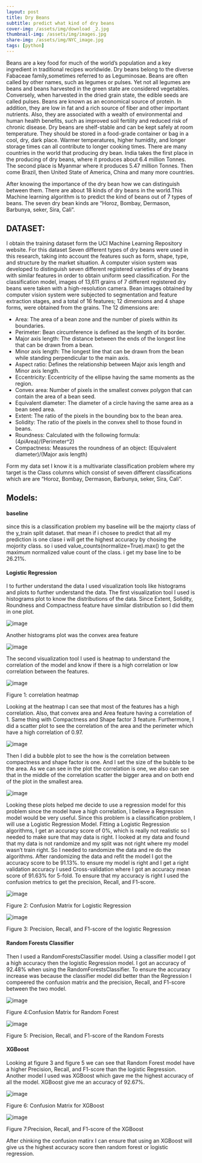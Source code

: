 ```yaml
---
layout: post
title: Dry Beans
subtitle: predict what kind of dry beans
cover-img: /assets/img/download _2.jpg
thumbnail-img: /assets/img/images.jpg
share-img: /assets/img/NYC_image.jpg
tags: [python]
---
```


 

Beans are a key food for much of the world’s population and a key ingredient in traditional recipes worldwide. Dry beans belong to the diverse Fabaceae family,sometimes referred to as Leguminosae. Beans are often called by other names, such as legumes or pulses. Yet not all legumes are beans and beans harvested in the green state are considered vegetables. Conversely, when harvested in the dried grain state, the edible seeds are called pulses. Beans are known as an economical source of protein. In addition, they are low in fat and a rich source of fiber and other important nutrients. Also, they are associated with a wealth of environmental and human health benefits, such as improved soil fertility and reduced risk of chronic disease. Dry beans are shelf-stable and can be kept safely at room temperature. They should be stored in a food-grade container or bag in a cool, dry, dark place. Warmer temperatures, higher humidity, and longer storage times can all contribute to longer cooking times. There are many countries in the world that producing dry bean. India takes the first place in the producing of dry beans, where it produces about 6.4 million Tonnes. The second place is Myanmar where it produces 5.47 million Tonnes. Then come Brazil, then United State of America, China and many more countries.

After knowing the importance of the dry bean how we can distinguish between them. There are about 18 kinds of dry beans in the world.This Machine learning algorithm is to predict the kind of beans out of 7 types of beans. The seven dry bean kinds are “Horoz, Bombay, Dermason, Barbunya, seker, Sira, Cali”. 


## DATASET: 
I obtain the training dataset form the UCI Machine Learning Repository website. For this dataset Seven different types of dry beans were used in this research, taking into account the features such as form, shape, type, and structure by the market situation. A computer vision system was developed to distinguish seven different registered varieties of dry beans with similar features in order to obtain uniform seed classification. For the classification model, images of 13,611 grains of 7 different registered dry beans were taken with a high-resolution camera. Bean images obtained by computer vision system were subjected to segmentation and feature extraction stages, and a total of 16 features; 12 dimensions and 4 shape forms, were obtained from the grains.
The 12 dimensions are:
-	Area: The area of a bean zone and the number of pixels within its boundaries.
-	Perimeter: Bean circumference is defined as the length of its border.
-	Major axis length: The distance between the ends of the longest line that can be drawn from a bean.
-	Minor axis length: The longest line that can be drawn from the bean while standing perpendicular to the main axis.
-	Aspect ratio: Defines the relationship between Major axis length and Minor axis length. 
-	Eccentricity: Eccentricity of the ellipse having the same moments as the region.
-	Convex area: Number of pixels in the smallest convex polygon that can contain the area of a bean seed.
-	Equivalent diameter: The diameter of a circle having the same area as a bean seed area.
-	Extent: The ratio of the pixels in the bounding box to the bean area.
-	Solidity: The ratio of the pixels in the convex shell to those found in beans.
-	Roundness: Calculated with the following formula: (4*pi*Area)/(Perimeter^2)
-	Compactness: Measures the roundness of an object: (Equivalent diameter)/(Major axis length)

Form my data set I know it is a multivariate classification problem where my target is the Class columns which consist of seven different classifications which are are “Horoz, Bombay, Dermason, Barbunya, seker, Sira, Cali”. 


## Models:

#### baseline

since this is a classification problem my baseline will be the majorty class of the y_train split dataset. that mean if i chosee to predict that all my prediction is one clase i will get the highest accuracy by chosing the mojority class. so i used value_counts(normalize=True).max() to get the maximum normalized value count of the class. i get my base line to be 26.21%.

#### Logistic Regression

I to further understand the data I used visualization tools like histograms and plots to further understand the data. The first visualization tool I used is histograms plot to know the distributions of the data. Since Extent, Solidity, Roundness and Compactness feature have similar distribution so I did them in one plot.

![image](https://user-images.githubusercontent.com/59778377/134407946-1ee2c4a1-ecc8-4297-ae72-cb264a71028b.png)

Another histograms plot was the convex area feature 

![image](https://user-images.githubusercontent.com/59778377/134407982-e60a685f-fd86-48df-9831-2777a6b5236a.png)




The second visualization tool I used is heatmap to understand the correlation of the model and know if there is a high correlation or low correlation between the features. 


![image](https://user-images.githubusercontent.com/59778377/134404480-f5ab26f7-bd41-458c-8ecd-b8ac2e6257e5.png)

Figure 1: correlation heatmap

Looking at the heatmap I can see that most of the features has a high correlation. Also, that convex area and Area feature having a correlation of 1. Same thing with Compactness and Shape factor 3 feature. Furthermore, I did a scatter plot to see the correlation of the area and the perimeter which have a high correlation of 0.97. 

![image](https://user-images.githubusercontent.com/59778377/134404652-36d395b1-796c-4cc9-a539-4f515c13a239.png)

Then I did a bubble plot to see the how is the correlation between compactness and shape factor is one. And I set the size of the bubble to be the area. As we can see in the plot the correlation is one, we also can see that in the middle of the correlation scatter the bigger area and on both end of the plot in the smallest area. 

![image](https://user-images.githubusercontent.com/59778377/134404701-c1e5967f-7bde-431d-ad93-96354417dc4c.png)

Looking these plots helped me decide to use a regression model for this problem since the model have a high correlation, I believe a Regression model would be very useful. Since this problem is a classification problem, I will use a Logistic Regression Model. Fitting a Logistic Regression algorithms, I get an accuracy score of 0%, which is really not realistic so I needed to make sure that may data is right.  I looked at my data and found that my data is not randomize and my split was not right where my model wasn’t train right. So I needed to randomize the data and re do the algorithms. After randomizing the data and refit the model I got the accuracy score to be 91.13%. to ensure my model is right and I get a right validation accuracy I used Cross-validation where I got an accuracy mean score of 91.63% for 5-fold. To ensure that my accuracy is right I used the confusion metrics to get the precision, Recall, and F1-score.

![image](https://user-images.githubusercontent.com/59778377/134404841-74208925-3fa8-45bf-91ec-53e6294f18a4.png)

Figure 2: Confusion Matrix for Logistic Regression

![image](https://user-images.githubusercontent.com/59778377/134404869-33afe509-f341-4b77-86b0-440c060d56e4.png)

Figure 3: Precision, Recall, and F1-score of the logistic Regression


#### Random Forests Classifier

Then I used a RandomForestsClassifier model. Using a classifier model I got a high accuracy then the logistic Regression model. I got an accuracy of 92.48% when using the RandomForestsClassifier. To ensure the accuracy increase was because the classifier model did better than the Regression I compeered the confusion matrix and the precision, Recall, and F1-score between the two model.


![image](https://user-images.githubusercontent.com/59778377/134404937-7696b670-0043-40e9-9531-c5de1174112e.png)

Figure 4:Confusion Matrix for Random Forest

![image](https://user-images.githubusercontent.com/59778377/134404966-f07fa1f3-9c8a-4081-94d3-0f98cb1a483f.png)

Figure 5: Precision, Recall, and F1-score of the Random Forests

#### XGBoost

Looking at figure 3 and figure 5 we can see that Random Forest model have a higher Precision, Recall, and F1-score than the logistic Regression. Another model I used was XGBoost which gave me the highest accuracy of all the model. XGBoost give me an accuracy of 92.67%. 


![image](https://user-images.githubusercontent.com/59778377/134405022-e6ce1214-c965-4f9e-9249-350e8d9fda09.png)

Figure 6: Confusion Matrix for XGBoost

![image](https://user-images.githubusercontent.com/59778377/134405053-e3e1887c-142a-466e-8d13-8a3a700642b5.png)

Figure 7:Precision, Recall, and F1-score of the XGBoost


After chinking the confusion matirx I can ensure that using an XGBoost will give us the highest accuracy score then random forest or logistic regression.






